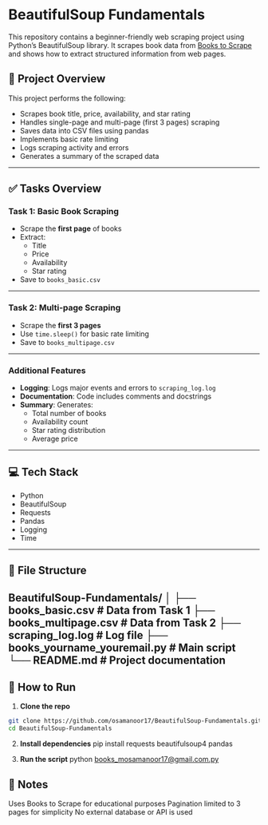 # BeautifulSoup Fundamentals

This repository contains a beginner-friendly web scraping project using Python’s BeautifulSoup library. It scrapes book data from [Books to Scrape](http://books.toscrape.com/) and shows how to extract structured information from web pages.

## 📘 Project Overview

This project performs the following:

- Scrapes book title, price, availability, and star rating
- Handles single-page and multi-page (first 3 pages) scraping
- Saves data into CSV files using pandas
- Implements basic rate limiting
- Logs scraping activity and errors
- Generates a summary of the scraped data
---
## ✅ Tasks Overview

### Task 1: Basic Book Scraping

- Scrape the **first page** of books
- Extract:
  - Title
  - Price
  - Availability
  - Star rating
- Save to `books_basic.csv`
---
### Task 2: Multi-page Scraping

- Scrape the **first 3 pages**
- Use `time.sleep()` for basic rate limiting
- Save to `books_multipage.csv`
---
### Additional Features

- **Logging**: Logs major events and errors to `scraping_log.log`
- **Documentation**: Code includes comments and docstrings
- **Summary**: Generates:
  - Total number of books
  - Availability count
  - Star rating distribution
  - Average price
---
## 💻 Tech Stack
- Python
- BeautifulSoup
- Requests
- Pandas
- Logging
- Time
---
## 📁 File Structure

BeautifulSoup-Fundamentals/
│
├── books_basic.csv # Data from Task 1
├── books_multipage.csv # Data from Task 2
├── scraping_log.log # Log file
├── books_yourname_youremail.py # Main script
└── README.md # Project documentation
---

## 🧪 How to Run

1. **Clone the repo**
```bash
git clone https://github.com/osamanoor17/BeautifulSoup-Fundamentals.git
cd BeautifulSoup-Fundamentals
```
2. **Install dependencies**
pip install requests beautifulsoup4 pandas

3. **Run the script**
python books_mosamanoor17@gmail.com.py

## 📌 Notes ## 
Uses Books to Scrape for educational purposes
Pagination limited to 3 pages for simplicity
No external database or API is used
